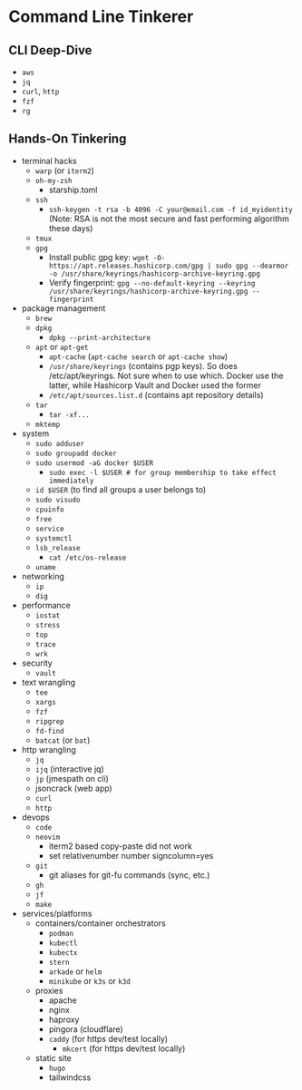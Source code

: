 # Command Line Tinkerer

## CLI Deep-Dive
- `aws`
- `jq` 
- `curl`, `http`
- `fzf`
- `rg`

## Hands-On Tinkering

- terminal hacks
  - `warp` (or `iterm2`)
  - `oh-my-zsh`
    - starship.toml
  - `ssh`
    - `ssh-keygen -t rsa -b 4096 -C your@email.com -f id_myidentity` (Note: RSA is not the most secure and fast performing algorithm these days)
  - `tmux`
  - `gpg`
    - Install public gpg key: `wget -O- https://apt.releases.hashicorp.com/gpg | sudo gpg --dearmor -o /usr/share/keyrings/hashicorp-archive-keyring.gpg`
    - Verify fingerprint: `gpg --no-default-keyring --keyring /usr/share/keyrings/hashicorp-archive-keyring.gpg --fingerprint`
- package management
  - `brew`
  - `dpkg`
    - `dpkg --print-architecture`
  - `apt` or `apt-get`
    - `apt-cache` (`apt-cache search` or `apt-cache show`)
    - `/usr/share/keyrings` (contains pgp keys). So does /etc/apt/keyrings. Not sure when to use which. Docker use the latter, while Hashicorp Vault and Docker used the former
    - `/etc/apt/sources.list.d` (contains apt repository details)
  - `tar`
    - `tar -xf...`
  - `mktemp`
- system
  - `sudo adduser`
  - `sudo groupadd docker`
  - `sudo usermod -aG docker $USER`
    - `sudo exec -l $USER # for group membership to take effect immediately`
  - `id $USER` (to find all groups a user belongs to)
  - `sudo visudo`
  - `cpuinfo`
  - `free`
  - `service`
  - `systemctl`
  - `lsb_release`
    - `cat /etc/os-release`
  - `uname`
- networking
  - `ip`
  - `dig`
- performance
  - `iostat`
  - `stress`
  - `top`
  - `trace`
  - `wrk`
- security
  - `vault`
- text wrangling
  - `tee`
  - `xargs`
  - `fzf`
  - `ripgrep`
  - `fd-find`
  - `batcat` (or `bat`)
- http wrangling
  - `jq`
  - `ijq` (interactive jq)
  - `jp` (jmespath on cli)
  - jsoncrack (web app)
  - `curl`
  - `http`
- devops
  - `code`
  - `neovim`
    - iterm2 based copy-paste did not work
    - set relativenumber number signcolumn=yes
  - `git`
    - git aliases for git-fu commands (sync, etc.)
  - `gh`
  - `jf`
  - `make`
- services/platforms
  - containers/container orchestrators
    - `podman`
    - `kubectl`
    - `kubectx`
    - `stern`
    - `arkade` or `helm`
    - `minikube` or `k3s` or `k3d`
  - proxies
    - apache
    - nginx
    - haproxy
    - pingora (cloudflare)
    - `caddy` (for https dev/test locally)
      - `mkcert` (for https dev/test locally)
  - static site
    - `hugo`
    - tailwindcss
